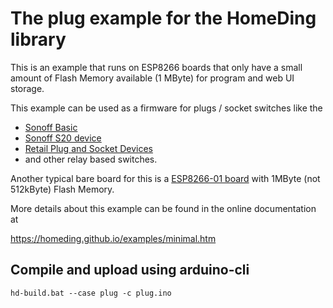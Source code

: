 # The plug example for the HomeDing library

This is an example that runs on ESP8266 boards that only have a small amount of Flash Memory available (1 MByte) for program and web UI storage.

This example can be used as a firmware for plugs / socket switches like the

* [Sonoff Basic](https://homeding.github.io/boards/sonoffbasic.htm)
* [Sonoff S20 device](https://homeding.github.io/boards/sonoffs20.htm)
* [Retail Plug and Socket Devices](https://homeding.github.io/boards/sockets.htm)
* and other relay based switches.

Another typical bare board for this is a [ESP8266-01 board](/boards/esp01) with 1MByte (not 512kByte) Flash Memory.

More details about this example can be found in the online documentation at

<https://homeding.github.io/examples/minimal.htm>

## Compile and upload using arduino-cli

``` txt
hd-build.bat --case plug -c plug.ino
```
